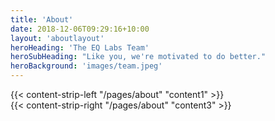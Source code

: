 ```yaml
---
title: 'About'
date: 2018-12-06T09:29:16+10:00
layout: 'aboutlayout'
heroHeading: 'The EQ Labs Team'
heroSubHeading: "Like you, we're motivated to do better."
heroBackground: 'images/team.jpeg'
---
```


<div id="home">
{{< content-strip-left "/pages/about" "content1" >}}
</div>

<div>
{{< content-strip-right "/pages/about" "content3" >}}
</div>
